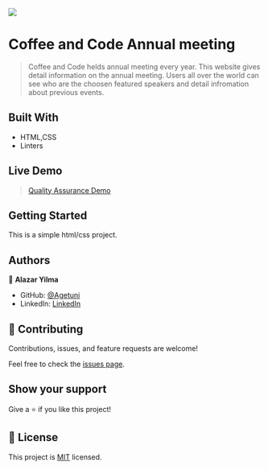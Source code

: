 ![](https://img.shields.io/badge/Microverse-blueviolet)

# Coffee and Code Annual meeting

> Coffee and Code helds annual meeting every year. This website gives detail information on the annual meeting. Users all over the world can see who are the choosen featured speakers and detail infromation about previous events.


## Built With

- HTML,CSS
- Linters

## Live Demo 
> [Quality Assurance Demo](https://agetuni.github.io/CoffeeAndCodeAnnualMeeting/)


## Getting Started
This is a simple html/css project.


## Authors

👤 **Alazar Yilma**

- GitHub: [@Agetuni](https://github.com/Agetuni)
- LinkedIn: [LinkedIn](https://www.linkedin.com/in/aleazar-yilma-b614b6174/)
## 🤝 Contributing

Contributions, issues, and feature requests are welcome!

Feel free to check the [issues page](../../issues/).

## Show your support

Give a ⭐️ if you like this project!


## 📝 License

This project is [MIT](./MIT.md) licensed.